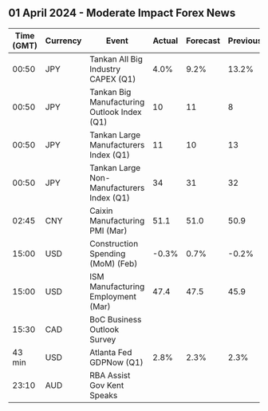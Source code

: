 ## 01 April 2024 - Moderate Impact Forex News

| Time (GMT) | Currency | Event | Actual | Forecast | Previous |
|------|----------|-------|--------|----------|----------|
| 00:50 | JPY | Tankan All Big Industry CAPEX (Q1) | 4.0% | 9.2% | 13.2% |
| 00:50 | JPY | Tankan Big Manufacturing Outlook Index (Q1) | 10 | 11 | 8 |
| 00:50 | JPY | Tankan Large Manufacturers Index (Q1) | 11 | 10 | 13 |
| 00:50 | JPY | Tankan Large Non-Manufacturers Index (Q1) | 34 | 31 | 32 |
| 02:45 | CNY | Caixin Manufacturing PMI (Mar) | 51.1 | 51.0 | 50.9 |
| 15:00 | USD | Construction Spending (MoM) (Feb) | -0.3% | 0.7% | -0.2% |
| 15:00 | USD | ISM Manufacturing Employment (Mar) | 47.4 | 47.5 | 45.9 |
| 15:30 | CAD | BoC Business Outlook Survey |  |  |  |
| 43 min | USD | Atlanta Fed GDPNow (Q1) | 2.8% | 2.3% | 2.3% |
| 23:10 | AUD | RBA Assist Gov Kent Speaks |  |  |  |
